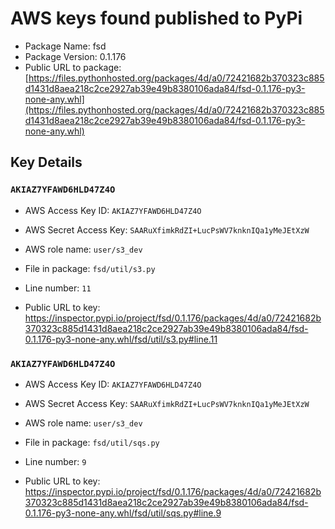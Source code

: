 # AWS keys found published to PyPi

* Package Name: fsd
* Package Version: 0.1.176
* Public URL to package: [https://files.pythonhosted.org/packages/4d/a0/72421682b370323c885d1431d8aea218c2ce2927ab39e49b8380106ada84/fsd-0.1.176-py3-none-any.whl](https://files.pythonhosted.org/packages/4d/a0/72421682b370323c885d1431d8aea218c2ce2927ab39e49b8380106ada84/fsd-0.1.176-py3-none-any.whl)

## Key Details

### `AKIAZ7YFAWD6HLD47Z4O`

* AWS Access Key ID: `AKIAZ7YFAWD6HLD47Z4O`
* AWS Secret Access Key: `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` 
* AWS role name: `user/s3_dev`
* File in package: `fsd/util/s3.py`
* Line number: `11`

* Public URL to key: https://inspector.pypi.io/project/fsd/0.1.176/packages/4d/a0/72421682b370323c885d1431d8aea218c2ce2927ab39e49b8380106ada84/fsd-0.1.176-py3-none-any.whl/fsd/util/s3.py#line.11



### `AKIAZ7YFAWD6HLD47Z4O`

* AWS Access Key ID: `AKIAZ7YFAWD6HLD47Z4O`
* AWS Secret Access Key: `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` 
* AWS role name: `user/s3_dev`
* File in package: `fsd/util/sqs.py`
* Line number: `9`

* Public URL to key: https://inspector.pypi.io/project/fsd/0.1.176/packages/4d/a0/72421682b370323c885d1431d8aea218c2ce2927ab39e49b8380106ada84/fsd-0.1.176-py3-none-any.whl/fsd/util/sqs.py#line.9


